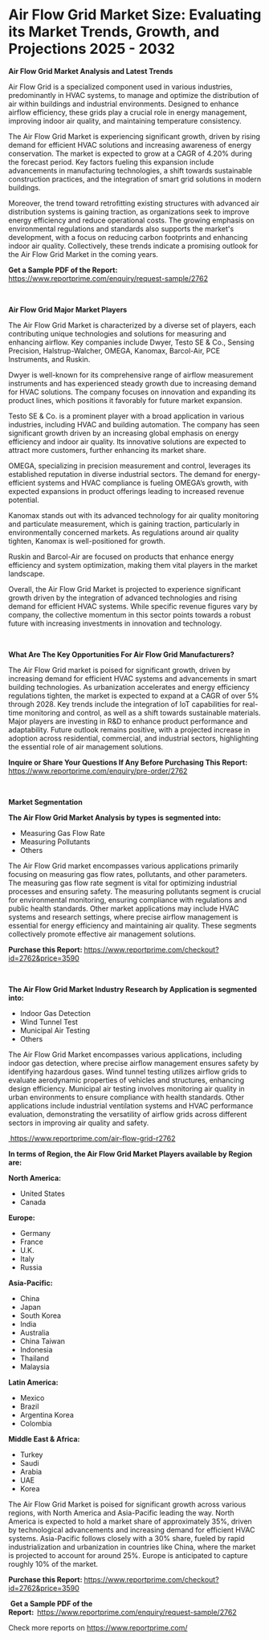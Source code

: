 <p><h1>Air Flow Grid Market Size: Evaluating its Market Trends, Growth, and Projections 2025 - 2032</h1></p><p><strong>Air Flow Grid Market Analysis and Latest Trends</strong></p>
<p><p>Air Flow Grid is a specialized component used in various industries, predominantly in HVAC systems, to manage and optimize the distribution of air within buildings and industrial environments. Designed to enhance airflow efficiency, these grids play a crucial role in energy management, improving indoor air quality, and maintaining temperature consistency. </p><p>The Air Flow Grid Market is experiencing significant growth, driven by rising demand for efficient HVAC solutions and increasing awareness of energy conservation. The market is expected to grow at a CAGR of 4.20% during the forecast period. Key factors fueling this expansion include advancements in manufacturing technologies, a shift towards sustainable construction practices, and the integration of smart grid solutions in modern buildings. </p><p>Moreover, the trend toward retrofitting existing structures with advanced air distribution systems is gaining traction, as organizations seek to improve energy efficiency and reduce operational costs. The growing emphasis on environmental regulations and standards also supports the market's development, with a focus on reducing carbon footprints and enhancing indoor air quality. Collectively, these trends indicate a promising outlook for the Air Flow Grid Market in the coming years.</p></p>
<p><strong>Get a Sample PDF of the Report:&nbsp;</strong> <a href="https://www.reportprime.com/enquiry/request-sample/2762?utm_campaign=3528&utm_medium=2&utm_source=Github&utm_content=ia&utm_term=18032025&utm_id=air-flow-grid">https://www.reportprime.com/enquiry/request-sample/2762</a></p>
<p>&nbsp;</p>
<p><strong>Air Flow Grid Major Market Players</strong></p>
<p><p>The Air Flow Grid Market is characterized by a diverse set of players, each contributing unique technologies and solutions for measuring and enhancing airflow. Key companies include Dwyer, Testo SE & Co., Sensing Precision, Halstrup-Walcher, OMEGA, Kanomax, Barcol-Air, PCE Instruments, and Ruskin.</p><p>Dwyer is well-known for its comprehensive range of airflow measurement instruments and has experienced steady growth due to increasing demand for HVAC solutions. The company focuses on innovation and expanding its product lines, which positions it favorably for future market expansion.</p><p>Testo SE & Co. is a prominent player with a broad application in various industries, including HVAC and building automation. The company has seen significant growth driven by an increasing global emphasis on energy efficiency and indoor air quality. Its innovative solutions are expected to attract more customers, further enhancing its market share.</p><p>OMEGA, specializing in precision measurement and control, leverages its established reputation in diverse industrial sectors. The demand for energy-efficient systems and HVAC compliance is fueling OMEGA’s growth, with expected expansions in product offerings leading to increased revenue potential.</p><p>Kanomax stands out with its advanced technology for air quality monitoring and particulate measurement, which is gaining traction, particularly in environmentally concerned markets. As regulations around air quality tighten, Kanomax is well-positioned for growth.</p><p>Ruskin and Barcol-Air are focused on products that enhance energy efficiency and system optimization, making them vital players in the market landscape.</p><p>Overall, the Air Flow Grid Market is projected to experience significant growth driven by the integration of advanced technologies and rising demand for efficient HVAC systems. While specific revenue figures vary by company, the collective momentum in this sector points towards a robust future with increasing investments in innovation and technology.</p></p>
<p>&nbsp;</p>
<p><strong>What Are The Key Opportunities For Air Flow Grid Manufacturers?</strong></p>
<p><p>The Air Flow Grid market is poised for significant growth, driven by increasing demand for efficient HVAC systems and advancements in smart building technologies. As urbanization accelerates and energy efficiency regulations tighten, the market is expected to expand at a CAGR of over 5% through 2028. Key trends include the integration of IoT capabilities for real-time monitoring and control, as well as a shift towards sustainable materials. Major players are investing in R&D to enhance product performance and adaptability. Future outlook remains positive, with a projected increase in adoption across residential, commercial, and industrial sectors, highlighting the essential role of air management solutions.</p></p>
<p><strong>Inquire or Share Your Questions If Any Before Purchasing This Report:</strong> <a href="https://www.reportprime.com/enquiry/pre-order/2762?utm_campaign=3528&utm_medium=2&utm_source=Github&utm_content=ia&utm_term=18032025&utm_id=air-flow-grid">https://www.reportprime.com/enquiry/pre-order/2762</a></p>
<p>&nbsp;</p>
<p><strong>Market Segmentation</strong></p>
<p><strong>The Air Flow Grid Market Analysis by types is segmented into:</strong></p>
<p><ul><li>Measuring Gas Flow Rate</li><li>Measuring Pollutants</li><li>Others</li></ul></p>
<p><p>The Air Flow Grid market encompasses various applications primarily focusing on measuring gas flow rates, pollutants, and other parameters. The measuring gas flow rate segment is vital for optimizing industrial processes and ensuring safety. The measuring pollutants segment is crucial for environmental monitoring, ensuring compliance with regulations and public health standards. Other market applications may include HVAC systems and research settings, where precise airflow management is essential for energy efficiency and maintaining air quality. These segments collectively promote effective air management solutions.</p></p>
<p><strong>Purchase this Report:&nbsp;</strong><a href="https://www.reportprime.com/checkout?id=2762&price=3590&utm_campaign=3528&utm_medium=2&utm_source=Github&utm_content=ia&utm_term=18032025&utm_id=air-flow-grid">https://www.reportprime.com/checkout?id=2762&price=3590</a></p>
<p>&nbsp;</p>
<p><strong>The Air Flow Grid Market Industry Research by Application is segmented into:</strong></p>
<p><ul><li>Indoor Gas Detection</li><li>Wind Tunnel Test</li><li>Municipal Air Testing</li><li>Others</li></ul></p>
<p><p>The Air Flow Grid Market encompasses various applications, including indoor gas detection, where precise airflow management ensures safety by identifying hazardous gases. Wind tunnel testing utilizes airflow grids to evaluate aerodynamic properties of vehicles and structures, enhancing design efficiency. Municipal air testing involves monitoring air quality in urban environments to ensure compliance with health standards. Other applications include industrial ventilation systems and HVAC performance evaluation, demonstrating the versatility of airflow grids across different sectors in improving air quality and safety.</p></p>
<p><a href="https://www.reportprime.com/air-flow-grid-r2762?utm_campaign=3528&utm_medium=2&utm_source=Github&utm_content=ia&utm_term=18032025&utm_id=air-flow-grid">&nbsp;https://www.reportprime.com/air-flow-grid-r2762</a></p>
<p><strong>In terms of Region, the Air Flow Grid Market Players available by Region are:</strong></p>
<p>
    <p> <strong> North America: </strong>
        <ul>
            <li>United States</li>
            <li>Canada</li>
        </ul>
        </p> 
    <p> <strong> Europe: </strong>
        <ul>
            <li>Germany</li>
            <li>France</li>
            <li>U.K.</li>
            <li>Italy</li>
            <li>Russia</li>
        </ul>
        </p> 
    <p> <strong> Asia-Pacific: </strong>
        <ul>
            <li>China</li>
            <li>Japan</li>
            <li>South Korea</li>
            <li>India</li>
            <li>Australia</li>
            <li>China Taiwan</li>
            <li>Indonesia</li>
            <li>Thailand</li>
            <li>Malaysia</li>
        </ul>
        </p> 
    <p> <strong> Latin America: </strong>
        <ul>
            <li>Mexico</li>
            <li>Brazil</li>
            <li>Argentina Korea</li>
            <li>Colombia</li>
        </ul>
        </p> 
    <p> <strong> Middle East & Africa: </strong>
        <ul>
            <li>Turkey</li>
            <li>Saudi</li>
            <li>Arabia</li>
            <li>UAE</li>
            <li>Korea</li>
        </ul>
    </p>
    </p>
<p><p>The Air Flow Grid Market is poised for significant growth across various regions, with North America and Asia-Pacific leading the way. North America is expected to hold a market share of approximately 35%, driven by technological advancements and increasing demand for efficient HVAC systems. Asia-Pacific follows closely with a 30% share, fueled by rapid industrialization and urbanization in countries like China, where the market is projected to account for around 25%. Europe is anticipated to capture roughly 10% of the market.</p></p>
<p><strong>Purchase this Report: </strong><a href="https://www.reportprime.com/checkout?id=2762&price=3590&utm_campaign=3528&utm_medium=2&utm_source=Github&utm_content=ia&utm_term=18032025&utm_id=air-flow-grid">https://www.reportprime.com/checkout?id=2762&price=3590</a></p>
<p>&nbsp;<strong>Get a Sample PDF of the Report:&nbsp;&nbsp;</strong><a href="https://www.reportprime.com/enquiry/request-sample/2762?utm_campaign=3528&utm_medium=2&utm_source=Github&utm_content=ia&utm_term=18032025&utm_id=air-flow-grid">https://www.reportprime.com/enquiry/request-sample/2762</a></p>
<p><strong></strong></p>
<p>Check more reports on <a href="https://www.reportprime.com/?utm_campaign=3528&utm_medium=2&utm_source=Github&utm_content=ia&utm_term=18032025&utm_id=air-flow-grid">https://www.reportprime.com/</a></p>